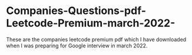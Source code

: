 # Companies-Questions-pdf-Leetcode-Premium-march-2022-

These are the companies leetcode premium pdf which I have downloaded when I was preparing for Google interview in march 2022.

